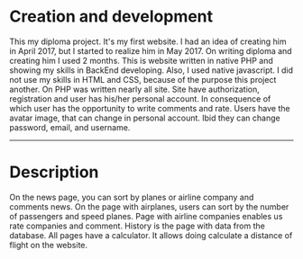 # Creation and development
This my diploma project. It's my first website. I had an idea of creating him in April 2017, but I started to realize him in May 2017. On writing diploma and creating him I used 2 months.
This is website written in native PHP and showing my skills in BackEnd developing. Also, I used native javascript. I did not use my skills in HTML and CSS, because of the purpose this project another.
On PHP was written nearly all site. Site have authorization, registration and user has his/her personal account. In consequence of which user has the opportunity to write comments and rate. Users have the avatar image, that can change in personal account. Ibid they can change password, email, and username.
***
# Description
On the news page, you can sort by planes or airline company and comments news. On the page with airplanes, users can sort by the number of passengers and speed planes. Page with airline companies enables us rate companies and comment. History is the page with data from the database. All pages have a calculator. It allows doing calculate a distance of flight on the website.
